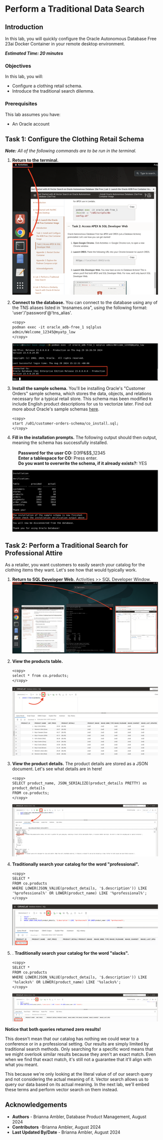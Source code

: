 # Perform a Traditional Data Search

## Introduction
In this lab, you will quickly configure the Oracle Autonomous Database Free 23ai Docker Container in your remote desktop environment.

**_Estimated Time: 20 minutes_**

### **Objectives**

In this lab, you will:

* Configure a clothing retail schema.
* Introduce the traditional search dilemma.


### **Prerequisites**
This lab assumes you have:
- An Oracle account


## Task 1: Configure the Clothing Retail Schema

**_Note:_** _All of the following commands are to be run in the terminal._

1.  **Return to the terminal.**
    ![Return to terminal.](images/return-to-terminal.png)

2. **Connect to the database.** You can connect to the database using any of the TNS aliases listed in 'tnsnames.ora", using the following format: 'user'/'password'@'tns_alias'.
    ```
    <copy>
    podman exec -it oracle_adb-free_1 sqlplus admin/Welcome_12345@myatp_low
    </copy>
    ```
    ![Connect to database.](images/connect-to-adb.png)

3. **Install the sample schema.** You'll be installing Oracle's "Customer Orders" sample schema, which stores the data, objects, and relations necessary for a typical retail store. This schema mas been modified to include English product descriptions for us to vectorize later. Find out more about Oracle's sample schemas [here](https://docs.oracle.com/en/database/oracle/oracle-database/19/comsc/introduction-to-sample-schemas.html).

    ```
    <copy>
    start /u01/customer-orders-schema/co_install.sql;
    </copy>
    ```

4. **Fill in the installation prompts.** The following output should then output, meaning the schema has successfully installed.  <br/><br/> 
    &nbsp;&nbsp;&nbsp;&nbsp; **Password for the user CO:** D3fP&$$_12345 <br/>
    &nbsp;&nbsp;&nbsp;&nbsp; **Enter a tablespace for CO:** Press enter. <br/>
    &nbsp;&nbsp;&nbsp;&nbsp; **Do you want to overwrite the schema, if it already exists?:** YES

    ![Install the sample schema.](images/install-sample-schema.png)

## Task 2: Perform a Traditional Search for Professional Attire 
As a retailer, you want customers to easily search your catalog for the clothing items they want. Let's see how that would typically work.

1. **Return to SQL Developer Web.** Activities >> SQL Developer Window. 
    ![Return to SQL Developer Web.](images/return-to-sql-dev.png)

2. **View the products table.** 
    ```
    <copy>
    select * from co.products;
    </copy>
    ```
    ![View the products table.](images/view-products.png)

3. **View the product details.** The product details are stored as a JSON document. Let's see what details are in here!
    ```
    <copy>
    SELECT product_name, JSON_SERIALIZE(product_details PRETTY) as product_details
    FROM co.products;
    </copy>
    ```
    ![View the product details.](images/view-product-details.png)

4. **Traditionally search your catalog for the word "professional".** 
    ```
    <copy>
    SELECT * 
    FROM co.products 
    WHERE LOWER(JSON_VALUE(product_details, '$.description')) LIKE '%professional%' OR LOWER(product_name) LIKE '%professional%';
    </copy>
    ```
    ![Traditionally search for professional clothes.](images/traditional-search-professional.png)

5. . **Traditionally search your catalog for the word "slacks".**
    ```
    <copy>
    SELECT * 
    FROM co.products 
    WHERE LOWER(JSON_VALUE(product_details, '$.description')) LIKE '%slacks%' OR LOWER(product_name) LIKE '%slacks%';
    </copy>
    ```
    ![Traditionally search for slacks.](images/traditional-search-slacks.png)

**Notice that both queries returned zero results!**

This doesn't mean that our catalog has nothing we could wear to a conference or in a professional setting. Our results are simply limited by traditional search methods. Only searching for a specific word means that we might overlook similar results because they aren't an exact match. Even when we find that exact match, it's still not a guarantee that it'll align with what you meant. 

This because we're only looking at the literal value of of our search query and not considering the actual meaning of it. Vector search allows us to query our data based on its actual meaning. In the next lab, we'll embed these terms and perform vector search on them instead.

## Acknowledgements
- **Authors** - Brianna Ambler, Database Product Management, August 2024
- **Contributors** -Brianna Ambler, August 2024
- **Last Updated By/Date** - Brianna Ambler, August 2024
